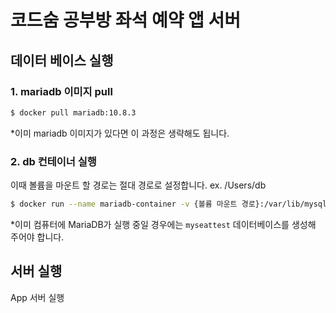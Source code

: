 # 코드숨 공부방 좌석 예약 앱  서버

## 데이터 베이스 실행
### 1. mariadb 이미지 pull
```bash
$ docker pull mariadb:10.8.3
```
*이미 mariadb 이미지가 있다면 이 과정은 생략해도 됩니다.

### 2. db 컨테이너 실행
이때 볼륨을 마운트 할 경로는 절대 경로로 설정합니다. ex. /Users/db

```bash
$ docker run --name mariadb-container -v {볼륨 마운트 경로}:/var/lib/mysql -e MYSQL_ROOT_PASSWORD=root1234 -e MYSQL_DATABASE=myseattest -d -p 3306:3306 mariadb:10.8.3 --character-set-server=utf8mb4 --collation-server=utf8mb4_unicode_ci
```

*이미 컴퓨터에 MariaDB가 실행 중일 경우에는 `myseattest` 데이터베이스를 생성해 주어야 합니다.

## 서버 실행
App 서버 실행
